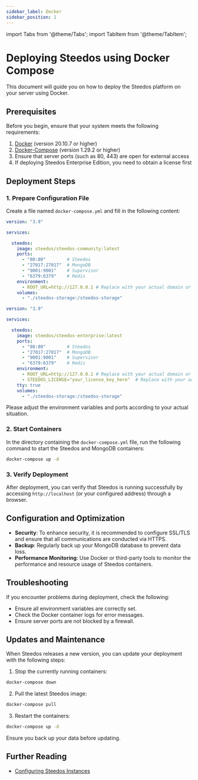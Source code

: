 ```yaml
---
sidebar_label: Docker
sidebar_position: 1
---
```


import Tabs from '@theme/Tabs';
import TabItem from '@theme/TabItem';

# Deploying Steedos using Docker Compose

This document will guide you on how to deploy the Steedos platform on your server using Docker.

## Prerequisites

Before you begin, ensure that your system meets the following requirements:

1. [Docker](https://docs.docker.com/get-docker/) (version 20.10.7 or higher)
2. [Docker-Compose](https://docs.docker.com/compose/install/) (version 1.29.2 or higher)
3. Ensure that server ports (such as 80, 443) are open for external access
4. If deploying Steedos Enterprise Edition, you need to obtain a license first

## Deployment Steps

### 1. Prepare Configuration File

Create a file named `docker-compose.yml` and fill in the following content:

<Tabs queryString="current-edition">
<TabItem label="Community Edition" value="community_edition">

```yaml
version: "3.9"

services:

  steedos:
    image: steedos/steedos-community:latest
    ports:
      - "80:80"        # Steedos
      - "27017:27017"  # MongoDB
      - "9001:9001"    # Supervisor
      - "6379:6379"    # Redis
    environment:
      - ROOT_URL=http://127.0.0.1 # Replace with your actual domain or IP
    volumes:
      - "./steedos-storage:/steedos-storage"

```

</TabItem>

<TabItem label="Enterprise Edition" value="enterprise_edition">

```yaml
version: "3.9"

services:

  steedos:
    image: steedos/steedos-enterprise:latest
    ports:
      - "80:80"        # Steedos
      - "27017:27017"  # MongoDB
      - "9001:9001"    # Supervisor
      - "6379:6379"    # Redis
    environment:
      - ROOT_URL=http://127.0.0.1 # Replace with your actual domain or IP
      - STEEDOS_LICENSE="your_license_key_here"  # Replace with your actual license key
    tty: true
    volumes:
      - "./steedos-storage:/steedos-storage"
```

</TabItem>
</Tabs>

Please adjust the environment variables and ports according to your actual situation.

### 2. Start Containers

In the directory containing the `docker-compose.yml` file, run the following command to start the Steedos and MongoDB containers:

```bash
docker-compose up -d
```

### 3. Verify Deployment

After deployment, you can verify that Steedos is running successfully by accessing `http://localhost` (or your configured address) through a browser.

## Configuration and Optimization

- **Security**: To enhance security, it is recommended to configure SSL/TLS and ensure that all communications are conducted via HTTPS.
- **Backup**: Regularly back up your MongoDB database to prevent data loss.
- **Performance Monitoring**: Use Docker or third-party tools to monitor the performance and resource usage of Steedos containers.

## Troubleshooting

If you encounter problems during deployment, check the following:

- Ensure all environment variables are correctly set.
- Check the Docker container logs for error messages.
- Ensure server ports are not blocked by a firewall.

## Updates and Maintenance

When Steedos releases a new version, you can update your deployment with the following steps:

1. Stop the currently running containers:

```bash
docker-compose down
```

2. Pull the latest Steedos image:

```bash
docker-compose pull
```

3. Restart the containers:

```bash
docker-compose up -d
```

Ensure you back up your data before updating.

## Further Reading

* [Configuring Steedos Instances](/deploy/steedos-config)
